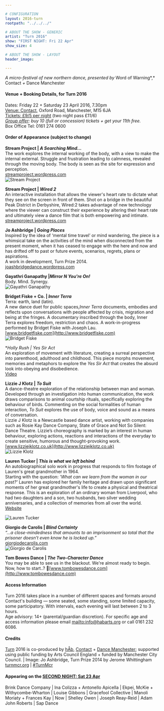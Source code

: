 ```yaml
---

# CONFIGURATION
layout: 2016-turn
rootpath: "../../../"

# ABOUT THE SHOW - GENERIC
artist: "Turn 2016"
show: "FIRST NIGHT: Fri 22 Apr"
show_size: 4

# ABOUT THE SHOW - LAYOUT
header_image:

---
```

*A micro-festival of new northern dance, presented by* Word of Warning*,* Contact *+* Dance Manchester
        
#### Venue + Booking Details, for Turn 2016              
Dates: Friday 22 + Saturday 23 April 2016, 7.30pm       
<a href="http://contactmcr.com/visit/getting-here" target="_blank">Venue: Contact</a>, Oxford Road, Manchester, M15 6JA         
<a href="http://contactmcr.com/whats-on/47093-turn-2016/booking" target="_blank">Tickets: £9/5 per night</a> (two night pass £11/6)        
*<a href="http://www.contactmcr.com/ticketoffers" target="_blank">Group offer</a>: buy 10 (full or concession) tickets + get your 11th free.*        
Box Office Tel: 0161 274 0600                
                  
#### Order of Appearance (subject to change)           
**Stream Project | *A Searching Mind...***    
The work explores the internal working of the body, with a view to make the internal external. Struggle and frustration leading to calmness, revealed through the moving body. The body is seen as the site for expression and perception.    
 [streamproject.wordpress.com](https://streamproject.wordpress.com/)    
 ![Stream Project](stream.jpg)    
 
**Stream Project | *Wired 2***   
An interactive installation that allows the viewer's heart rate to dictate what they see on the screen in front of them.  Shot on a bridge in the beautiful Peak District in Derbyshire, Wired:2 takes advantage of new technology where the viewer can construct their experience by altering their heart rate and ultimately view a dance film that is both empowering and intimate.    
 [streamproject.wordpress.com](https://streamproject.wordpress.com/)    
   
**Jo Ashbridge | *Going Places***                      
Inspired by the idea of ‘mental time travel’ or mind wandering, the piece is a whimsical take on the activities of the mind when disconnected from the present moment, when it has ceased to engage with the here and now and has drifted off to past or future events, scenarios, regrets, plans or aspirations.     
A work in development, Turn Prize 2014.    
[joashbridgedance.wordpress.com](https:/joashbridgedance.wordpress.com)    

**Gayathri Ganapathy |*Mirror N You're On!***                     
Body. Mind. Synergy.    
![Gayathri Ganapathy](gganapathy.jpg)      
    	
**Bridget Fiske + Co. | *Inner Terra***                	
Terra: earth, land (latin).    
A new dance duet for public spaces,*Inner Terra* documents, embodies and reflects upon conversations with people affected by crisis, migration and being at the fringes. A documentary inscribed through the body, Inner Terra explores freedom, restriction and chaos.     A work-in-progress performed by Bridget Fiske with Joseph Lau.      
[www.bridgetfiske.com](http://www.bridgetfiske.com)     
![Bridget Fiske](fiskebylau3.jpg)     

**Holly Rush | *Yes Sir Act**      
An exploration of movement with literature, creating a surreal perspective into parenthood, adulthood and childhood. This piece morphs movement, memories and metaphors to explore the *Yes Sir Act* that creates the absurd look into obeying and disobedience.     
[Video](https://www.youtube.com/channel/UC3OVEE66Ebd22OmwVTCsl0A )      

**Lizzie J Klotz | *To Suit***                 	
A dance-theatre exploration of the relationship between man and woman. Developed through an investigation into human communication, the work draws comparisons to animal courtship rituals, specifically exploring the behaviour of birds. Commenting on the social formalities of human interaction, *To Suit* explores the use of body, voice and sound as a means of conversation.    
Lizzie J Klotz is a Newcastle based dance artist, working with companies such as Rosie Kay Dance Company, State of Grace and Not So Silent: Dance Theatre. Lizzie’s choreography is marked by an interest in human behaviour, exploring actions, reactions and interactions of the everyday to create sensitive, humorous and thought-provoking work.    
[www.lizziejklotz.co.uk](http://www.lizziejklotz.co.uk)    
![Lizzie Klotz](Lizzie-Klotz.jpg)    
   
**Lauren Tucker | *This is what we left behind***    
An autobiographical solo work in progress that responds to film footage of Lauren's great grandmother in 1964.    
Starting with the question:  *'What can we learn from the woman in our past?'* Lauren has explored her family heritage and drawn upon significant moments of her great grandmother's life to create a physical and theatrical response. This is an exploration of an ordinary woman from Liverpool, who had two daughters and a son, two husbands, two silver wedding anniversaries, and a collection of memories from all over the world.    
[Website](http://letucker6.wix.com/laurentuckerdance#!about/c2414)     

![Lauren Tucker](lauren_tucker.jpg)      

**Giorgio de Carolis | *Blind Certainty***    
*“…a close-mindedness that amounts to an imprisonment so total that the prisoner doesn’t even know he is locked up.”*    
[giorgiodecarolis.com](http://giorgiodecarolis.com/)    
![Giorgio de Carolis](Giorgio.jpg)    
     
**Tom Bowes Dance | *The Two-Character Dance***    
You may be able to see us in the blackout. We're almost ready to begin. Now, how to start..?     [www.tombowesdance.com](http://www.tombowesdance.com)      
              
#### Access Information      
Turn 2016 takes place in a number of different spaces and formats around Contact's building — some seated, some standing, some limited capacity, some participatory. With intervals, each evening will last between 2 to 3 hours.<br>Age advisory: 14+ (parental/guardian discretion). For specific age and access information please email <mailto:info@habarts.org> or call 0161 232 6086.            
       
#### Credits         
[Turn](/hab/turn) 2016 is co-produced by [hÅb](/hab), <a href="http://contactmcr.com" target="_blank">Contact</a> + <a href="http://www.digm.org" target="_blank">Dance Manchester</a>; supported using public funding by Arts Council England + funded by Manchester City Council. | Image: Jo Ashbridge, Turn Prize 2014 by Jerome Whittingham          
<a href="http://turnmcr.org" target="_blank">turnmcr.org</a> | <a href="http://twitter.com/hashtag/TurnMcr" target="_blank">#TurnMcr</a>          
         
#### Appearing on the [SECOND NIGHT: Sat 23 Apr](/current/2016-turn/sat)          
Brink Dance Company | Ina Colizza + Antonello Apicella | Ekpei, McKie + Withycombe-Wharton | Louise Gibbons | Gracefool Collective | Manoli Moriaty + Frances Kay | Now | Shelley Owen | Joseph Reay-Reid | Adam John Roberts | Sap Dance



